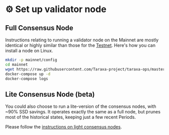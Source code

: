 # ⚙ Set up validator node

## Full Consensus Node

Instructions relating to running a validator node on the Mainnet are mostly identical or highly similar than those for the [Testnet](../node-setup/testnet\_node\_setup/).  Here's how you can install a node on Linux.&#x20;

```bash
mkdir -p mainnet/config
cd mainnet
wget https://raw.githubusercontent.com/Taraxa-project/taraxa-ops/master/taraxa_compose_mainnet/docker-compose.yml
docker-compose up -d
docker-compose logs
```



## Lite Consensus Node (beta)

You could also choose to run a lite-version of the consensus nodes, with \~90% SSD savings. It operates exactly the same as a full node, but prunes most of the historical states, keeping just a few recent Periods.&#x20;

Please follow the [instructions on light consensus nodes](../node-setup/lite-consensus-node-beta.md#1.-lite-consensus-node-on-the-taraxa-mainnet).&#x20;



